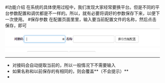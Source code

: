 #功能介绍
在系统的具体使用过程中，我们发现大家经常要换平台。但是不同的平台参数配置和调优都是不一样的。所以，就有必要将调好的参数保存下来，以便下一次使用。
#保存参数
在配置页面里里，输入要当前配置文件的名称，然后点击保存，即可
![](saveConf.jpg)
***
* 对接码会自动提取当前的，所以一般情况下不需要输入
* 如果名称和以前保存的有相同的，则会覆盖**（不会提示）**
* 